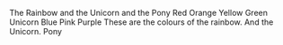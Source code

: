 The Rainbow and the Unicorn and the Pony
Red
Orange
Yellow
Green
Unicorn
Blue
Pink
Purple
These are the colours of the rainbow. 
And the Unicorn.
Pony
